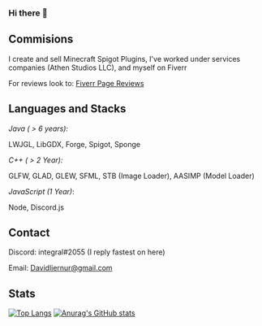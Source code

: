 ### Hi there 👋

## Commisions
I create and sell Minecraft Spigot Plugins, I've worked under services companies (Athen Studios LLC), and myself on Fiverr

For reviews look to:
[Fiverr Page Reviews](https://www.fiverr.com/tvipert/make-you-a-minecraft-plugin)

## Languages and Stacks ##
*Java ( > 6 years):*


LWJGL, LibGDX, Forge, Spigot, Sponge

*C++ ( > 2 Year):*


GLFW, GLAD, GLEW, SFML, STB (Image Loader), AASIMP (Model Loader)

*JavaScript (1 Year)*:


Node, Discord.js

## Contact ##

Discord: integral#2055 (I reply fastest on here)


Email: Davidliernur@gmail.com


## Stats ##
[![Top Langs](https://github-readme-stats.vercel.app/api/top-langs/?username=AcidicViper&layout=compact)](https://github.com/anuraghazra/github-readme-stats)
[![Anurag's GitHub stats](https://github-readme-stats.vercel.app/api?username=AcidicViper)](https://github.com/anuraghazra/github-readme-stats)

